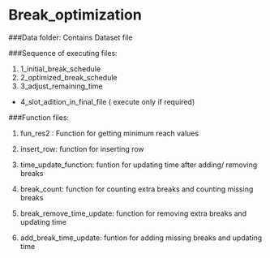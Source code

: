 # Break_optimization

###Data folder: Contains Dataset file

###Sequence of executing files: 

1. 1_initial_break_schedule
2. 2_optimized_break_schedule
3. 3_adjust_remaining_time

* 4_slot_adition_in_final_file ( execute only if required)

###Function files: 

1) fun_res2 : Function for getting minimum reach values

2) insert_row: function for inserting row 

3) time_update_function: funtion for updating time after adding/ removing breaks

4) break_count: function for counting extra breaks and counting missing breaks

5) break_remove_time_update: function for removing extra breaks and updating time

6) add_break_time_update: funtion for adding missing breaks and updating time





